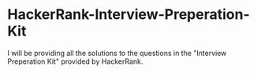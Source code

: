 # HackerRank-Interview-Preperation-Kit
I will be providing all the solutions to the questions in the "Interview Preperation Kit" provided by HackerRank.
